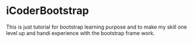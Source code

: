 # iCoderBootstrap
This is just tutorial for bootstrap learning purpose and to make my skill one level up and handi experience with the bootstrap frame work.
